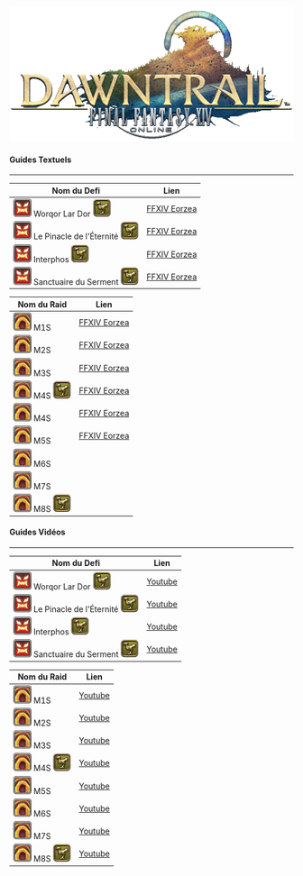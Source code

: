 ![DT Logo](img/Dawntrail_Logo.png)

#### Guides Textuels
---

| Nom du Defi                          | Lien                                                         |
| ------------------------------------ | ------------------------------------------------------------ |
| ![trial](img/trial.png) Worqor Lar Dor ![mount](img/mount.png) | [FFXIV Eorzea](https://www.ffxiv-eorzea.com/guides-instances/defis/extreme/dawntrail-extreme/guide-valigarmanda-extreme-worqor-lar-dor/2024/09/16/) |
| ![trial](img/trial.png) Le Pinacle de l'Éternité ![mount](img/mount.png) | [FFXIV Eorzea](https://www.ffxiv-eorzea.com/guides-instances/guide-zarool/2024/08/01/) |
| ![trial](img/trial.png) Interphos ![mount](img/mount.png) | [FFXIV Eorzea](https://www.ffxiv-eorzea.com/guides-instances/guide-reine-eternite-extreme-interphos/2024/12/11/)                                 |
| ![trial](img/trial.png) Sanctuaire du Serment ![mount](img/mount.png) | [FFXIV Eorzea](https://www.ffxiv-eorzea.com/guides-instances/guide-zelenia-extreme-sanctuaire-du-serment/2025/04/07/)                                 |

| Nom du Raid            | Lien |
| ---------------------- | ---- |
| ![raid](img/raid.png) M1S | [FFXIV Eorzea](https://www.ffxiv-eorzea.com/guides-instances/guide-arcadion-sadique-m1s-poids-mi-lourds-cca-m1s/2024/12/27/) |
| ![raid](img/raid.png) M2S | [FFXIV Eorzea](https://www.ffxiv-eorzea.com/guides-instances/guide-arcadion-sadique-m2s-poids-mi-lourds-cca-m2s/2024/11/12/) |
| ![raid](img/raid.png) M3S | [FFXIV Eorzea](https://www.ffxiv-eorzea.com/guides-instances/guide-arcadion-sadique-m3s-poids-mi-lourds-cca-m3s/2024/12/20/) |
| ![raid](img/raid.png) M4S ![mount](img/mount.png) | [FFXIV Eorzea](https://www.ffxiv-eorzea.com/guides-instances/guide-arcadion-sadique-m4s-phase-1-poids-mi-lourds-cca-m4s/2025/02/09/) |
| ![raid](img/raid.png) M4S | [FFXIV Eorzea](https://www.ffxiv-eorzea.com/guides-instances/guide-arcadion-sadique-m4s-phase-2-poids-mi-lourds-cca-m4s/2025/02/09/) |
| ![raid](img/raid.png) M5S | [FFXIV Eorzea](https://www.ffxiv-eorzea.com/guides-instances/guide-arcadion-sadique-m5s-poids-lourd-leger-cca-m1s/2025/06/14/) |
| ![raid](img/raid.png) M6S |      |
| ![raid](img/raid.png) M7S |      |
| ![raid](img/raid.png) M8S ![mount](img/mount.png) |      |



#### Guides Vidéos

---

| Nom du Defi                          | Lien                                                         |
| ------------------------------------ | ------------------------------------------------------------ |
| ![trial](img/trial.png) Worqor Lar Dor ![mount](img/mount.png) | [Youtube](https://youtu.be/0BHlT9TbyJc?si=OwGUSrwjEupUWLIK) |
| ![trial](img/trial.png) Le Pinacle de l'Éternité ![mount](img/mount.png) | [Youtube](https://www.youtube.com/watch?v=uB_-7hCoR-s) |
| ![trial](img/trial.png) Interphos ![mount](img/mount.png) | [Youtube](https://youtu.be/l5OnNQiWXAo?si=Ldpoyd_NDvhbKIu0)                                                  |
| ![trial](img/trial.png) Sanctuaire du Serment ![mount](img/mount.png) | [Youtube](https://youtu.be/HWTwIYK_Akg?si=8Rf6M1EnIqva-iYz)                                                  |

| Nom du Raid            | Lien                                                         |
| ---------------------- | ------------------------------------------------------------ |
| ![raid](img/raid.png) M1S | [Youtube](https://youtu.be/i6gyp6_MQnE?si=eOmdcs0Ph-Rv6olg) |
| ![raid](img/raid.png) M2S | [Youtube](https://youtu.be/rEmc3AxQqDE?si=lTAOEfJvxpzZjvPV) |
| ![raid](img/raid.png) M3S | [Youtube](https://youtu.be/fsyDXdss_qw?si=2SEESFVTJFkPfyWz) |
| ![raid](img/raid.png) M4S ![mount](img/mount.png) | [Youtube](https://youtu.be/ZioFXxs1KyQ?si=iAFuEThGwrBLBV67) |
| ![raid](img/raid.png) M5S | [Youtube](https://youtu.be/hu9DUu_BK4M?si=F5QA7wKuEtaFhbxn) |
| ![raid](img/raid.png) M6S | [Youtube](https://youtu.be/sKzGuecISfg?si=buqYGrfrkNd5Pu3s) |
| ![raid](img/raid.png) M7S | [Youtube](https://youtu.be/rFxzkEVCyto?si=mA-uNrnFCwsJPlVh) |
| ![raid](img/raid.png) M8S ![mount](img/mount.png) | [Youtube](https://youtu.be/qW3qQ3eX65U?si=rYjAjN562PZy1LTl) |